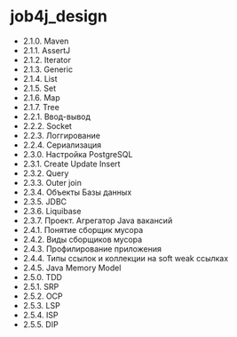 # job4j_design

- 2.1.0. Maven
- 2.1.1. AssertJ
- 2.1.2. Iterator
- 2.1.3. Generic
- 2.1.4. List
- 2.1.5. Set
- 2.1.6. Map
- 2.1.7. Tree
- 2.2.1. Ввод-вывод
- 2.2.2. Socket
- 2.2.3. Логгирование
- 2.2.4. Сериализация
- 2.3.0. Настройка PostgreSQL
- 2.3.1. Create Update Insert
- 2.3.2. Query
- 2.3.3. Outer join
- 2.3.4. Объекты Базы данных
- 2.3.5. JDBC
- 2.3.6. Liquibase
- 2.3.7. Проект. Агрегатор Java вакансий
- 2.4.1. Понятие сборщик мусора
- 2.4.2. Виды сборщиков мусора
- 2.4.3. Профилирование приложения
- 2.4.4. Типы ссылок и коллекции на soft weak ссылках
- 2.4.5.  Java Memory Model
- 2.5.0. TDD
- 2.5.1. SRP
- 2.5.2. OCP
- 2.5.3. LSP
- 2.5.4. ISP
- 2.5.5. DIP

